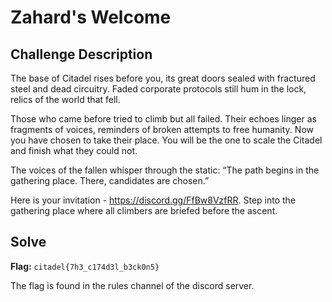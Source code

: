 # Zahard's Welcome

## Challenge Description
The base of Citadel rises before you, its great doors sealed with fractured steel and dead circuitry. Faded corporate protocols still hum in the lock, relics of the world that fell.

Those who came before tried to climb but all failed. Their echoes linger as fragments of voices, reminders of broken attempts to free humanity. Now you have chosen to take their place. You will be the one to scale the Citadel and finish what they could not.

The voices of the fallen whisper through the static: “The path begins in the gathering place. There, candidates are chosen.”

Here is your invitation - https://discord.gg/FfBw8VzfRR. Step into the gathering place where all climbers are briefed before the ascent.

## Solve
**Flag:** `citadel{7h3_c174d3l_b3ck0n5}`

The flag is found in the rules channel of the discord server.
